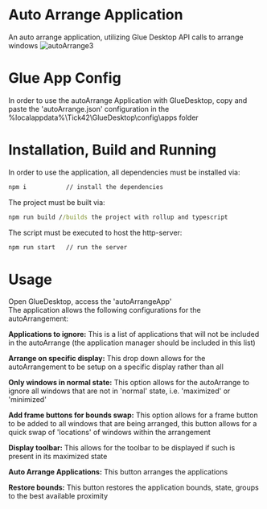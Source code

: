 # Auto Arrange Application
An auto arrange application, utilizing Glue Desktop API calls to arrange windows
![autoArrange3](https://user-images.githubusercontent.com/57191890/168752264-db065686-9516-4c30-9c4d-8a66a9f14f95.gif)
# Glue App Config
In order to use the autoArrange Application with GlueDesktop, copy and paste the 'autoArrange.json' configuration in the %localappdata%\Tick42\GlueDesktop\config\apps folder

# Installation, Build and Running
In order to use the application, all dependencies must be installed via:
```cmd
npm i           // install the dependencies
```
The project must be built via:
```cmd
npm run build //builds the project with rollup and typescript
```
The script must be executed to host the http-server:
```cmd
npm run start   // run the server
```

# Usage
Open GlueDesktop, access the 'autoArrangeApp'  
The application allows the following configurations for the autoArrangement:  

**Applications to ignore:** This is a list of applications that will not be included in the autoArrange (the application manager should be included in this list)  

**Arrange on specific display:** This drop down allows for the autoArrangement to be setup on a specific display rather than all  

**Only windows in normal state:** This option allows for the autoArrange to ignore all windows that are not in 'normal' state, i.e. 'maximized' or 'minimized'  

**Add frame buttons for bounds swap:** This option allows for a frame button to be added to all windows that are being arranged, this button allows for a quick swap of 'locations' of windows within the arrangement  

**Display toolbar:** This allows for the toolbar to be displayed if such is present in its maximized state  

**Auto Arrange Applications:** This button arranges the applications  

**Restore bounds:** This button restores the application bounds, state, groups to the best available proximity  

